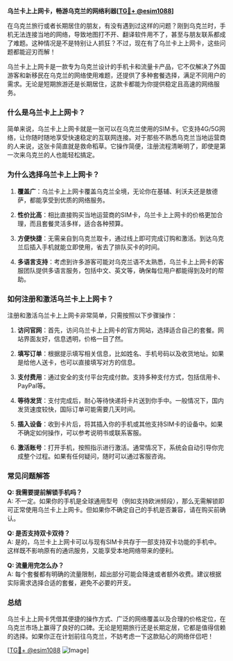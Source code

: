 **乌兰卡上上网卡，畅游乌克兰的网络利器[[TG💪+ @esim1088](https://t.me/s/esim1088)]**

在乌克兰旅行或者长期居住的朋友，有没有遇到过这样的问题？刚到乌克兰时，手机无法连接当地的网络，导致地图打不开、翻译软件用不了，甚至与朋友联系都成了难题。这种情况是不是特别让人抓狂？不过，现在有了乌兰卡上上网卡，这些问题都能迎刃而解！

乌兰卡上上网卡是一款专为乌克兰设计的手机卡和流量卡产品，它不仅解决了外国游客和新移民在乌克兰的网络使用难题，还提供了多种套餐选择，满足不同用户的需求。无论是短期旅游还是长期居住，这款卡都能为你提供稳定且高速的网络服务。

### 什么是乌兰卡上上网卡？

简单来说，乌兰卡上上网卡就是一张可以在乌克兰使用的SIM卡。它支持4G/5G网络，让你随时随地享受快速稳定的互联网连接。对于那些不熟悉乌克兰当地运营商的人来说，这张卡简直就是救命稻草。它操作简便，注册流程清晰明了，即使是第一次来乌克兰的人也能轻松搞定。

### 为什么选择乌兰卡上上网卡？

1. **覆盖广**：乌兰卡上上网卡覆盖乌克兰全境，无论你在基辅、利沃夫还是敖德萨，都能享受到优质的网络服务。
   
2. **性价比高**：相比直接购买当地运营商的SIM卡，乌兰卡上上网卡的价格更加合理，而且套餐灵活多样，适合各种预算。

3. **方便快捷**：无需亲自到乌克兰取卡，通过线上即可完成订购和激活。到达乌克兰后插入手机就能立即使用，省去了排队买卡的时间。

4. **多语言支持**：考虑到许多游客可能对乌克兰语不太熟悉，乌兰卡上上网卡的客服团队提供多语言服务，包括中文、英文等，确保每位用户都能得到及时的帮助。

### 如何注册和激活乌兰卡上上网卡？

注册和激活乌兰卡上上网卡非常简单，只需按照以下步骤操作：

1. **访问官网**：首先，访问乌兰卡上上网卡的官方网站，选择适合自己的套餐。网站界面友好，信息透明，价格一目了然。

2. **填写订单**：根据提示填写相关信息，比如姓名、手机号码以及收货地址。如果是给他人送卡，也可以直接填写对方的信息。

3. **支付费用**：通过安全的支付平台完成付款。支持多种支付方式，包括信用卡、PayPal等。

4. **等待发货**：支付完成后，耐心等待快递将卡片送到你手中。一般情况下，国内发货速度较快，国际订单可能需要几天时间。

5. **插入设备**：收到卡片后，将其插入你的手机或其他支持SIM卡的设备中。如果不确定如何操作，可以参考说明书或联系客服。

6. **激活账号**：打开手机，按照指示进行激活。通常情况下，系统会自动引导你完成整个过程。如果有任何疑问，随时可以通过客服咨询。

### 常见问题解答

**Q: 我需要提前解锁手机吗？**  
A: 不一定。如果你的手机是全球通用型号（例如支持欧洲频段），那么无需解锁即可正常使用乌兰卡上上网卡。但如果你不确定自己的手机是否兼容，请在购买前确认。

**Q: 是否支持双卡双待？**  
A: 是的，乌兰卡上上网卡可以与现有SIM卡共存于一部支持双卡功能的手机中。这样既不影响原有的通讯服务，又能享受本地网络带来的便利。

**Q: 流量用完怎么办？**  
A: 每个套餐都有明确的流量限制，超出部分可能会降速或者额外收费。建议根据实际需求选择合适的套餐，避免不必要的开支。

### 总结

乌兰卡上上网卡凭借其便捷的操作方式、广泛的网络覆盖以及合理的价格定位，在乌克兰市场上赢得了良好的口碑。无论是短期旅行还是长期定居，它都是值得信赖的选择。如果你正在计划前往乌克兰，不妨考虑一下这款贴心的网络伴侣吧！

[[TG💪+ @esim1088](https://t.me/s/esim1088) ![Image](https://i.postimg.cc/4NQfJmqS/Snipaste-2025-05-13-00-14-12.png)]